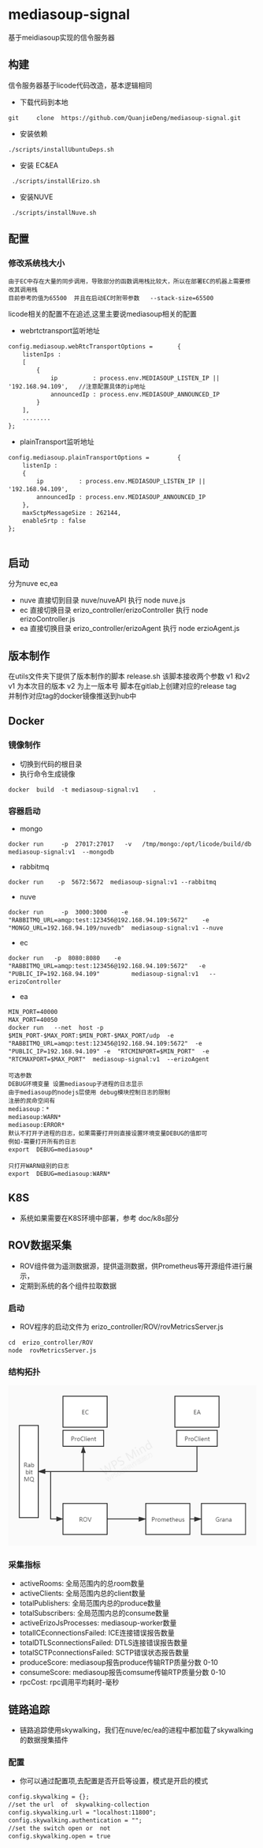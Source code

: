 # mediasoup-signal

基于meidiasoup实现的信令服务器


## 构建 
信令服务器基于licode代码改造，基本逻辑相同
- 下载代码到本地
```
git     clone  https://github.com/QuanjieDeng/mediasoup-signal.git 
```
- 安装依赖
```
./scripts/installUbuntuDeps.sh  
```
- 安装 EC&EA
```
 ./scripts/installErizo.sh   
```
- 安装NUVE
```
 ./scripts/installNuve.sh
```
## 配置
### 修改系统栈大小 
    由于EC中存在大量的同步调用，导致部分的函数调用栈比较大，所以在部署EC的机器上需要修改其调用栈 
    目前参考的值为65500  并且在启动EC时附带参数   --stack-size=65500


licode相关的配置不在追述,这里主要说mediasoup相关的配置 
- webrtctransport监听地址
```
config.mediasoup.webRtcTransportOptions = 		{
    listenIps :
    [
        {
            ip          : process.env.MEDIASOUP_LISTEN_IP || '192.168.94.109',   //注意配置具体的ip地址
            announcedIp : process.env.MEDIASOUP_ANNOUNCED_IP
        }
    ],
    ........
};
```
- plainTransport监听地址

```
config.mediasoup.plainTransportOptions = 		{
    listenIp :
    {
        ip          : process.env.MEDIASOUP_LISTEN_IP || '192.168.94.109',
        announcedIp : process.env.MEDIASOUP_ANNOUNCED_IP
    },
    maxSctpMessageSize : 262144,
    enableSrtp : false
};


```

## 启动
分为nuve  ec,ea
- nuve   直接切到目录  nuve/nuveAPI 执行  node  nuve.js   
- ec     直接切换目录  erizo_controller/erizoController   执行 node erizoController.js   
- ea     直接切换目录  erizo_controller/erizoAgent   执行  node  erzioAgent.js

## 版本制作
在utils文件夹下提供了版本制作的脚本 release.sh
该脚本接收两个参数  v1 和v2
v1 为本次目的版本 v2 为上一版本号
脚本在gitlab上创建对应的release tag  
并制作对应tag的docker镜像推送到hub中


## Docker
### 镜像制作
- 切换到代码的根目录 
- 执行命令生成镜像 
```
docker  build  -t mediasoup-signal:v1    .
```

### 容器启动 
- mongo
```
docker run     -p  27017:27017   -v   /tmp/mongo:/opt/licode/build/db  mediasoup-signal:v1  --mongodb
```
- rabbitmq
```
docker run    -p  5672:5672  mediasoup-signal:v1 --rabbitmq
```
- nuve
```
docker run     -p  3000:3000    -e "RABBITMQ_URL=amqp:test:123456@192.168.94.109:5672"    -e "MONGO_URL=192.168.94.109/nuvedb"  mediasoup-signal:v1 --nuve
```
- ec
```
docker run   -p  8080:8080    -e "RABBITMQ_URL=amqp:test:123456@192.168.94.109:5672"   -e "PUBLIC_IP=192.168.94.109"         mediasoup-signal:v1   --erizoController
```
- ea 
```
MIN_PORT=40000 
MAX_PORT=40050
docker run   --net  host -p $MIN_PORT-$MAX_PORT:$MIN_PORT-$MAX_PORT/udp  -e "RABBITMQ_URL=amqp:test:123456@192.168.94.109:5672"  -e "PUBLIC_IP=192.168.94.109" -e  "RTCMINPORT=$MIN_PORT"  -e  "RTCMAXPORT=$MAX_PORT"  mediasoup-signal:v1  --erizoAgent

可选参数 
DEBUG环境变量 设置mediasoup子进程的日志显示
由于mediasoup的nodejs层使用 debug模块控制日志的限制
注册的民命空间有 
mediasoup：*
mediasoup:WARN*
mediasoup:ERROR*
默认不打开子进程的日志，如果需要打开则直接设置环境变量DEBUG的值即可 
例如-需要打开所有的日志 
export  DEBUG=mediasoup*

只打开WARN级别的日志
export  DEBUG=mediasoup:WARN*

```


## K8S
- 系统如果需要在K8S环境中部署，参考  doc/k8s部分

## ROV数据采集
- ROV组件做为遥测数据源，提供遥测数据，供Prometheus等开源组件进行展示，
- 定期到系统的各个组件拉取数据

### 启动
- ROV程序的启动文件为 erizo_controller/ROV/rovMetricsServer.js
```
cd  erizo_controller/ROV
node  rovMetricsServer.js
```

### 结构拓扑
![rov架构](doc/rov.jpg)
### 采集指标
- activeRooms: 全局范围内的总room数量
- activeClients: 全局范围内总的client数量
- totalPublishers: 全局范围内总的produce数量
- totalSubscribers: 全局范围内总的consume数量
- activeErizoJsProcesses: mediasoup-worker数量
- totalICEconnectionsFailed: ICE连接错误报告数量
- totalDTLSconnectionsFailed: DTLS连接错误报告数量
- totalSCTPconnectionsFailed: SCTP错误状态报告数量
- produceScore: mediasoup报告produce传输RTP质量分数  0-10
- consumeScore: mediasoup报告comsume传输RTP质量分数  0-10
- rpcCost: rpc调用平均耗时-毫秒


## 链路追踪
- 链路追踪使用skywalking，我们在nuve/ec/ea的进程中都加载了skywalking的数据搜集插件
### 配置
- 你可以通过配置项,去配置是否开启等设置，模式是开启的模式
```
config.skywalking = {};
//set the url  of  skywalking-collection
config.skywalking.url = "localhost:11800";
config.skywalking.authentication = "";
//set the switch open or  not
config.skywalking.open = true 
```